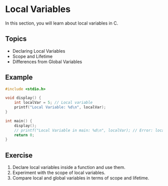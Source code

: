 # Local Variables

In this section, you will learn about local variables in C.

## Topics

- Declaring Local Variables
- Scope and Lifetime
- Differences from Global Variables

## Example

```c
#include <stdio.h>

void display() {
    int localVar = 5; // Local variable
    printf("Local Variable: %d\n", localVar);
}

int main() {
    display();
    // printf("Local Variable in main: %d\n", localVar); // Error: localVar not accessible here
    return 0;
}
```

## Exercise

1. Declare local variables inside a function and use them.
2. Experiment with the scope of local variables.
3. Compare local and global variables in terms of scope and lifetime.